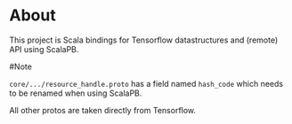# About

This project is Scala bindings for Tensorflow datastructures and (remote) API using ScalaPB.

#Note

`core/.../resource_handle.proto` has a field named `hash_code` which
needs to be renamed when using ScalaPB.

All other protos are taken directly from Tensorflow.
